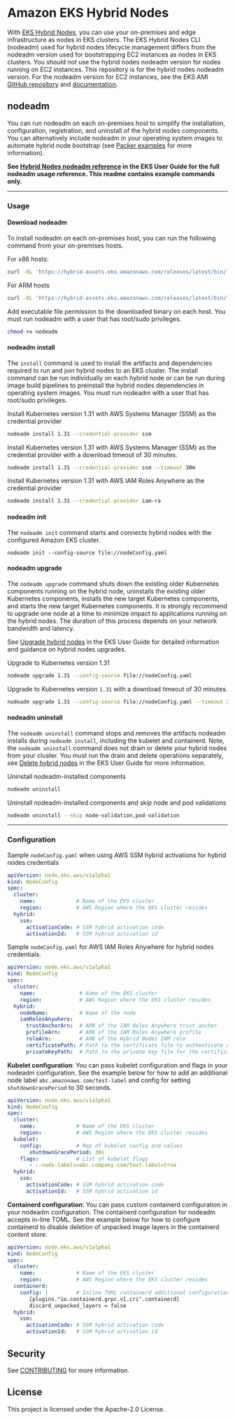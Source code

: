 # Amazon EKS Hybrid Nodes
With [EKS Hybrid Nodes](https://docs.aws.amazon.com/eks/latest/userguide/hybrid-nodes-overview.html), you can use your on-premises and edge infrastructure as nodes in EKS clusters. The EKS Hybrid Nodes CLI (nodeadm) used for hybrid nodes lifecycle management differs from the nodeadm version used for bootstrapping EC2 instances as nodes in EKS clusters. You should not use the hybrid nodes nodeadm version for nodes running on EC2 instances. This repository is for the hybrid nodes nodeadm version. For the nodeadm version for EC2 instances, see the EKS AMI [GitHub repository](https://github.com/awslabs/amazon-eks-ami) and [documentation](https://awslabs.github.io/amazon-eks-ami/nodeadm/). 

## nodeadm

You can run nodeadm on each on-premises host to simplify the installation, configuration, registration, and uninstall of the hybrid nodes components. You can alternatively include nodeadm in your operating system images to automate hybrid node bootstrap (see [Packer examples](example/packer) for more information).

**See [Hybrid Nodes nodeadm reference](https://docs.aws.amazon.com/eks/latest/userguide/hybrid-nodes-nodeadm.html) in the EKS User Guide for the full nodeadm usage reference. This readme contains example commands only.**

---

### Usage

#### Download nodeadm

To install nodeadm on each on-premises host, you can run the following command from your on-premises hosts.

For x86 hosts:

```sh
curl -OL 'https://hybrid-assets.eks.amazonaws.com/releases/latest/bin/linux/amd64/nodeadm'
```

For ARM hosts

```sh
curl -OL 'https://hybrid-assets.eks.amazonaws.com/releases/latest/bin/linux/arm64/nodeadm'
```

Add executable file permission to the downloaded binary on each host. You must run nodeadm with a user that has root/sudo privileges.

```sh
chmod +x nodeadm
```

#### nodeadm install

The `install` command is used to install the artifacts and dependencies required to run and join hybrid nodes to an EKS cluster. The install command can be run individually on each hybrid node or can be run during image build pipelines to preinstall the hybrid nodes dependencies in operating system images. You must run nodeadm with a user that has root/sudo privileges.

Install Kubernetes version 1.31 with AWS Systems Manager (SSM) as the credential provider
```sh
nodeadm install 1.31 --credential-provider ssm 
```
Install Kubernetes version 1.31 with AWS Systems Manager (SSM) as the credential provider with a download timeout of 30 minutes.
```sh
nodeadm install 1.31 --credential-provider ssm --timeout 30m
```
Install Kubernetes version 1.31 with AWS IAM Roles Anywhere as the credential provider
```sh
nodeadm install 1.31 --credential-provider iam-ra
```

#### nodeadm init
The `nodeadm init` command starts and connects hybrid nodes with the configured Amazon EKS cluster.

```
nodeadm init --config-source file://nodeConfig.yaml
```

#### nodeadm upgrade
The `nodeadm upgrade` command shuts down the existing older Kubernetes components running on the hybrid node, uninstalls the existing older Kubernetes components, installs the new target Kubernetes components, and starts the new target Kubernetes components. It is strongly recommend to upgrade one node at a time to minimize impact to applications running on the hybrid nodes. The duration of this process depends on your network bandwidth and latency.

See [Upgrade hybrid nodes](https://docs.aws.amazon.com/eks/latest/userguide/hybrid-nodes-upgrade.html) in the EKS User Guide for detailed information and guidance on hybrid nodes upgrades.

Upgrade to Kubernetes version 1.31
```sh
nodeadm upgrade 1.31 --config-source file://nodeConfig.yaml
```
Upgrade to Kubernetes version `1.31` with a download timeout of 30 minutes.
```sh
nodeadm upgrade 1.31 --config-source file://nodeConfig.yaml --timeout 30m
```

#### nodeadm uninstall
The `nodeadm uninstall` command stops and removes the artifacts nodeadm installs during `nodeadm install`, including the kubelet and containerd. Note, the `nodeadm uninstall` command does not drain or delete your hybrid nodes from your cluster. You must run the drain and delete operations separately, see [Delete hybrid nodes](https://docs.aws.amazon.com/eks/latest/userguide/hybrid-nodes-delete.html) in the EKS User Guide for more information. 

Uninstall nodeadm-installed components
```sh
nodeadm uninstall
```
Uninstall nodeadm-installed components and skip node and pod validations
```sh
nodeadm uninstall --skip node-validation,pod-validation
```

---

### Configuration

Sample `nodeConfig.yaml` when using AWS SSM hybrid activations for hybrid nodes credentials

```yaml
apiVersion: node.eks.aws/v1alpha1
kind: NodeConfig
spec:
  cluster:
    name:             # Name of the EKS cluster
    region:           # AWS Region where the EKS cluster resides
  hybrid:
    ssm:
      activationCode: # SSM hybrid activation code
      activationId:   # SSM hybrid activation id
```

Sample `nodeConfig.yaml` for AWS IAM Roles Anywhere for hybrid nodes credentials.

```yaml
apiVersion: node.eks.aws/v1alpha1
kind: NodeConfig
spec:
  cluster:
    name:              # Name of the EKS cluster
    region:            # AWS Region where the EKS cluster resides
  hybrid:
    nodeName:          # Name of the node
    iamRolesAnywhere:
      trustAnchorArn:  # ARN of the IAM Roles Anywhere trust anchor
      profileArn:      # ARN of the IAM Roles Anywhere profile
      roleArn:         # ARN of the Hybrid Nodes IAM role
      certificatePath: # Path to the certificate file to authenticate with the IAM Roles Anywhere trust anchor
      privateKeyPath:  # Path to the private key file for the certificate
```

**Kubelet configuration**: You can pass kubelet configuration and flags in your nodeadm configuration. See the example below for how to add an additional node label `abc.amazonaws.com/test-label` and config for setting `shutdownGracePeriod` to 30 seconds.

```yaml
apiVersion: node.eks.aws/v1alpha1
kind: NodeConfig
spec:
  cluster:
    name:             # Name of the EKS cluster
    region:           # AWS Region where the EKS cluster resides
  kubelet:
    config:           # Map of kubelet config and values
       shutdownGracePeriod: 30s
    flags:            # List of kubelet flags
       - --node-labels=abc.company.com/test-label=true
  hybrid:
    ssm:
      activationCode: # SSM hybrid activation code
      activationId:   # SSM hybrid activation id
```

**Containerd configuration**: You can pass custom containerd configuration in your nodeadm configuration. The containerd configuration for nodeadm accepts in-line TOML. See the example below for how to configure containerd to disable deletion of unpacked image layers in the containerd content store. 

```yaml
apiVersion: node.eks.aws/v1alpha1
kind: NodeConfig
spec:
  cluster:
    name:             # Name of the EKS cluster
    region:           # AWS Region where the EKS cluster resides
  containerd:
    config: |         # Inline TOML containerd additional configuration
       [plugins."io.containerd.grpc.v1.cri".containerd]
       discard_unpacked_layers = false
  hybrid:
    ssm:
      activationCode: # SSM hybrid activation code
      activationId:   # SSM hybrid activation id
```

## Security

See [CONTRIBUTING](CONTRIBUTING.md#security-issue-notifications) for more information.

## License

This project is licensed under the Apache-2.0 License.

